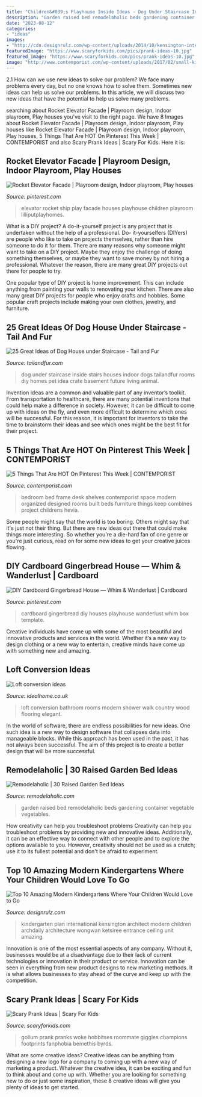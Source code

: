 ```yaml
---
title: "Children&#039;s Playhouse Inside Ideas - Dog Under Staircase Inside Stairs Houses Indoor Dogs Tailandfur Rooms Diy Homes Pet Idea Crate Basement Future Living Animal"
description: "Garden raised bed remodelaholic beds gardening container vegetable vegetables"
date: "2023-08-12"
categories:
- "ideas"
images:
- "http://cdn.designrulz.com/wp-content/uploads/2014/10/kensington-international-kindergarten-plan-architect-3.jpg"
featuredImage: "https://www.scaryforkids.com/pics/prank-ideas-10.jpg"
featured_image: "https://www.scaryforkids.com/pics/prank-ideas-10.jpg"
image: "http://www.contemporist.com/wp-content/uploads/2017/02/small-kids-bedroom-desk-shelf-bed-260217-1055-03-800x1417.jpg"
---
```



2.1 How can we use new ideas to solve our problem?
We face many problems every day, but no one knows how to solve them. Sometimes new ideas can help us solve our problems. In this article, we will discuss two new ideas that have the potential to help us solve many problems.

	

		
searching about Rocket Elevator Facade | Playroom design, Indoor playroom, Play houses you've visit to the right page. We have 8 Images about Rocket Elevator Facade | Playroom design, Indoor playroom, Play houses like Rocket Elevator Facade | Playroom design, Indoor playroom, Play houses, 5 Things That Are HOT On Pinterest This Week | CONTEMPORIST and also Scary Prank Ideas | Scary For Kids. Here it is:
		
    
## Rocket Elevator Facade | Playroom Design, Indoor Playroom, Play Houses

<img loading=lazy src="https://i.pinimg.com/736x/3b/53/de/3b53de35cd5291535d803b673768691e.jpg" onerror="this.onerror=null;this.src='https://tse2.mm.bing.net/th?id=OIP.zBb1Cax6HOH2A6aV9pEaWAHaLH&amp;pid=15.1';" alt="Rocket Elevator Facade | Playroom design, Indoor playroom, Play houses">

_Source: pinterest.com_

>elevator rocket ship play facade houses playhouse children playroom lilliputplayhomes. 

	

What is a DIY project?
A do-it-yourself project is any project that is undertaken without the help of a professional. Do- it-yourselfers (DIYers) are people who like to take on projects themselves, rather than hire someone to do it for them.
There are many reasons why someone might want to take on a DIY project. Maybe they enjoy the challenge of doing something themselves, or maybe they want to save money by not hiring a professional. Whatever the reason, there are many great DIY projects out there for people to try.

One popular type of DIY project is home improvement. This can include anything from painting your walls to renovating your kitchen. There are also many great DIY projects for people who enjoy crafts and hobbies. Some popular craft projects include making your own clothes, jewelry, and furniture.

    
## 25 Great Ideas Of Dog House Under Staircase - Tail And Fur

<img loading=lazy src="https://tailandfur.com/wp-content/uploads/2016/03/Great-Ideas-of-Dog-House-Under-Staircase-5.jpg" onerror="this.onerror=null;this.src='https://tse2.mm.bing.net/th?id=OIP.l_71Xhx9szm7BnBXmHOkxgHaJ4&amp;pid=15.1';" alt="25 Great Ideas of Dog House under Staircase - Tail and Fur">

_Source: tailandfur.com_

>dog under staircase inside stairs houses indoor dogs tailandfur rooms diy homes pet idea crate basement future living animal. 

	

Invention ideas are a common and valuable part of any inventor’s toolkit. From transportation to healthcare, there are many potential inventions that could help make a difference in society. However, it can be difficult to come up with ideas on the fly, and even more difficult to determine which ones will be successful. For this reason, it is important for inventors to take the time to brainstorm their ideas and see which ones might be the best fit for their project.

    
## 5 Things That Are HOT On Pinterest This Week | CONTEMPORIST

<img loading=lazy src="http://www.contemporist.com/wp-content/uploads/2017/02/small-kids-bedroom-desk-shelf-bed-260217-1055-03-800x1417.jpg" onerror="this.onerror=null;this.src='https://tse3.mm.bing.net/th?id=OIP.AeLQWfCN8nmL57_ONESEQQHaNH&amp;pid=15.1';" alt="5 Things That Are HOT On Pinterest This Week | CONTEMPORIST">

_Source: contemporist.com_

>bedroom bed frame desk shelves contemporist space modern organized designed rooms built beds furniture things keep combines project childrens hevia. 

	

Some people might say that the world is too boring. Others might say that it's just not their thing. But there are new ideas out there that could make things more interesting. So whether you're a die-hard fan of one genre or you're just curious, read on for some new ideas to get your creative juices flowing.

    
## DIY Cardboard Gingerbread House — Whim &amp; Wanderlust | Cardboard

<img loading=lazy src="https://i.pinimg.com/736x/fe/da/6a/feda6a3bbda60f6553462db172d3757f.jpg" onerror="this.onerror=null;this.src='https://tse1.mm.bing.net/th?id=OIP.9c5LZ5zlRT7lF1Np-dPpCgHaJ3&amp;pid=15.1';" alt="DIY Cardboard Gingerbread House — Whim &amp; Wanderlust | Cardboard">

_Source: pinterest.com_

>cardboard gingerbread diy houses playhouse wanderlust whim box template. 

	

Creative individuals have come up with some of the most beautiful and innovative products and services in the world. Whether it’s a new way to design clothing or a new way to entertain, creative minds have come up with something new and amazing.

    
## Loft Conversion Ideas

<img loading=lazy src="http://ksassets.timeincuk.net/wp/uploads/sites/56/2016/12/loft-1920x1281.jpg" onerror="this.onerror=null;this.src='https://tse1.mm.bing.net/th?id=OIP.ukJMJ2LHlVwqhK_A2pN39gHaE8&amp;pid=15.1';" alt="Loft conversion ideas">

_Source: idealhome.co.uk_

>loft conversion bathroom rooms modern shower walk country wood flooring elegant. 

	

In the world of software, there are endless possibilities for new ideas. One such idea is a new way to design software that collapses data into manageable blocks. While this approach has been used in the past, it has not always been successful. The aim of this project is to create a better design that will be more successful.

    
## Remodelaholic | 30 Raised Garden Bed Ideas

<img loading=lazy src="https://www.remodelaholic.com/wp-content/uploads/2015/07/iStock_000066136709_Large.jpg" onerror="this.onerror=null;this.src='https://tse4.mm.bing.net/th?id=OIP.CS1QrWmFj0sj9efagq_9twHaLG&amp;pid=15.1';" alt="Remodelaholic | 30 Raised Garden Bed Ideas">

_Source: remodelaholic.com_

>garden raised bed remodelaholic beds gardening container vegetable vegetables. 

	

How creativity can help you troubleshoot problems
Creativity can help you troubleshoot problems by providing new and innovative ideas. Additionally, it can be an effective way to connect with other people and to explore the options available to you. However, creativity should not be used as a crutch; use it to its fullest potential and don't be afraid to experiment.

    
## Top 10 Amazing Modern Kindergartens Where Your Children Would Love To Go

<img loading=lazy src="http://cdn.designrulz.com/wp-content/uploads/2014/10/kensington-international-kindergarten-plan-architect-3.jpg" onerror="this.onerror=null;this.src='https://tse3.mm.bing.net/th?id=OIP.vTGpa7QDzQ33VbWjEn_b9gHaLH&amp;pid=15.1';" alt="Top 10 Amazing Modern Kindergartens Where Your Children Would Love to Go">

_Source: designrulz.com_

>kindergarten plan international kensington architect modern children archdaily architecture wongwan ketsiree entrance ceiling unit amazing. 

	

Innovation is one of the most essential aspects of any company. Without it, businesses would be at a disadvantage due to their lack of current technologies or innovation in their product or service. Innovation can be seen in everything from new product designs to new marketing methods. It is what allows businesses to stay ahead of the curve and keep up with the competition.

    
## Scary Prank Ideas | Scary For Kids

<img loading=lazy src="https://www.scaryforkids.com/pics/prank-ideas-10.jpg" onerror="this.onerror=null;this.src='https://tse4.mm.bing.net/th?id=OIP.kAk93nm-FJrRRpAYeZUWegHaJ4&amp;pid=15.1';" alt="Scary Prank Ideas | Scary For Kids">

_Source: scaryforkids.com_

>gollum prank pranks woke hobbitses roommate giggles champions footprints fanphobia bemethis byrds. 

	

What are some creative ideas?
Creative ideas can be anything from designing a new logo for a company to coming up with a new way of marketing a product. Whatever the creative idea, it can be exciting and fun to think about and come up with. Whether you are looking for something new to do or just some inspiration, these 8 creative ideas will give you plenty of ideas to get started.

